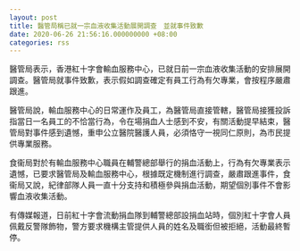 ```yaml
---
layout: post
title: 醫管局稱已就一宗血液收集活動展開調查　並就事件致歉
date: 2020-06-26 21:56:16.000000000 +08:00
categories: rss
---
```


醫管局表示，香港紅十字會輸血服務中心，已就日前一宗血液收集活動的安排展開調查。醫管局就事件致歉，表示假如調查確定有員工行為有欠專業，會按程序嚴肅跟進。

醫管局說，輸血服務中心的日常運作及員工，為醫管局直接管轄，醫管局接獲投訴指當日一名員工的不恰當行為，令在場捐血人士感到不安，有關活動提早結束，醫管局對事件感到遺憾，重申公立醫院醫護人員，必須恪守一視同仁原則，為市民提供專業服務。

食衞局對於有輸血服務中心職員在輔警總部舉行的捐血活動上，行為有欠專業表示遺憾，已要求醫管局及輸血服務中心，根據既定機制進行調查，嚴肅跟進事件，食衞局又說，紀律部隊人員一直十分支持和積極參與捐血活動，期望個別事件不會影響血液收集活動。

有傳媒報道，日前紅十字會流動捐血隊到輔警總部設捐血站時，個別紅十字會人員佩戴反警隊飾物，警方要求機構主管提供人員的姓名及職銜但被拒絕，活動最終暫停。
